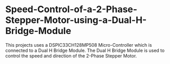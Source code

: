 # Speed-Control-of-a-2-Phase-Stepper-Motor-using-a-Dual-H-Bridge-Module
This projects uses a DSPIC33CH128MP508 Micro-Controller which is connected to a Dual H Bridge Module. The Dual H Bridge Module is used to control the speed and direction of the 2-Phase Stepper Motor.
